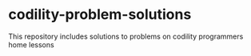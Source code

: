 # codility-problem-solutions
This repository includes solutions to problems on codility programmers home lessons
